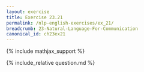 ```yaml
---
layout: exercise
title: Exercise 23.21
permalink: /nlp-english-exercises/ex_21/
breadcrumb: 23-Natural-Language-For-Communication
canonical_id: ch23ex21
---
```


{% include mathjax_support %}
<div id="hiddden">{% include_relative question.md %}</div>